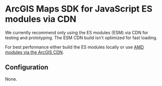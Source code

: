 # ArcGIS Maps SDK for JavaScript ES modules via CDN

We currently recommend only using the ES modules (ESM) via CDN for testing and prototyping. The ESM CDN build isn't optimized for fast loading. 

For best performance either build the ES modules locally or use [AMD modules via the ArcGIS CDN](https://developers.arcgis.com/javascript/latest/install-and-set-up/#amd-modules-via-arcgis-cdn).

## Configuration

None. 